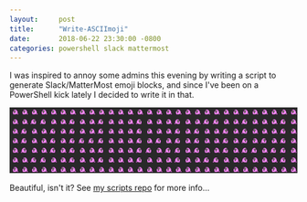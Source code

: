 ```yaml
---
layout:     post
title:      "Write-ASCIImoji"
date:       2018-06-22 23:30:00 -0800
categories: powershell slack mattermost
---
```

I was inspired to annoy some admins this evening by writing a script to generate Slack/MatterMost emoji blocks, and since I've been on a PowerShell kick lately I decided to write it in that.  
<!--more-->
![oh wow](https://raw.githubusercontent.com/maikthulhu/Scripts/master/Misc/slackermost_ascii_art/oh_wow.gif)  
  
Beautiful, isn't it?  See [my scripts repo][scripts] for more info...

[scripts]: https://github.com/maikthulhu/Scripts/tree/master/Misc/slackermost_ascii_art
